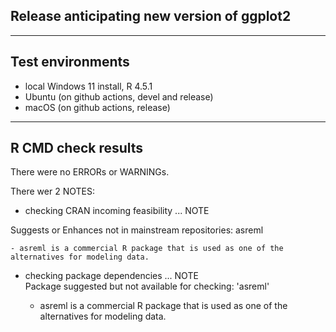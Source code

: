 ## Release anticipating new version of ggplot2

----

## Test environments

* local Windows 11 install, R 4.5.1
* Ubuntu (on github actions, devel and release)
* macOS (on github actions, release)

----

## R CMD check results

There were no ERRORs or WARNINGs.

There wer 2 NOTES:

  * checking CRAN incoming feasibility ... NOTE    

   Suggests or Enhances not in mainstream repositories:
     asreml

    - asreml is a commercial R package that is used as one of the alternatives for modeling data.

  * checking package dependencies ... NOTE  
    Package suggested but not available for checking: 'asreml'
    
    - asreml is a commercial R package that is used as one of the alternatives
    for modeling data.

